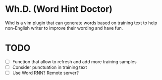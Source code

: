 # Wh.D. (Word Hint Doctor)
Whd is a vim plugin that can generate words based on training text to help non-English writer to improve their wording and have fun.

# TODO
- [ ] Function that allow to refresh and add more training samples
- [ ] Consider punctuation in training text
- [ ] Use Word RNN? Remote server?
